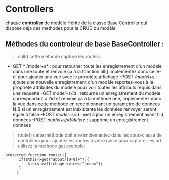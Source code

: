 # Controllers

 chaque **controller** de modèle Hérite de la classe Base Controller qui dispose déja des methodes pour le CRUD du modèle
 ## Méthodes du controleur de base **BaseController** :
  > call()
  cette méthode capture les routes : 
  - GET * /model+s* :  pour retourner toute les enregistrement d'un modele dans une route et renvoie ça à la fonction all() implementez donc celle-ci pour ajouter une vue avec le propriéte affichage
  -POST */model+s* : ajoute une nouvelle enregistrement d'un modèle reportez-vous à la propriéte attributes du modèle pour voir toutes les attributs requis dans une requette 
  -GET *model+s/id* :  retourne un enregistrement du modele correspondant à l'id et renvoie ça à la methode one, implementez donc la vue dans cette methode en receptionnant un parametre de  données 
  N.B si un enregistrement est inéxistante les données renvoyer seront égale à false
  -POST *model+s/id* : met à jour un enregistrement ayant l'id données 
  -POST *model+s/id/delete* : supprime un enregistrement données 

  >route() 
  cette méthode doit etre implementez dans les sous-classe de controllers pour ajoutez les routes à votre guise
  pour capturer les url utilisez la methode get 
  exemple:  
  ```     
protected function route(){
        if($this->get("about/[0-9]+")){
            $this->affichage->views("index");
        }
       }



  ```                                   
